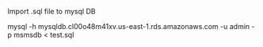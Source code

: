 Import .sql file to mysql DB

mysql -h mysqldb.cl00o48m41xv.us-east-1.rds.amazonaws.com -u admin -p msmsdb < test.sql

